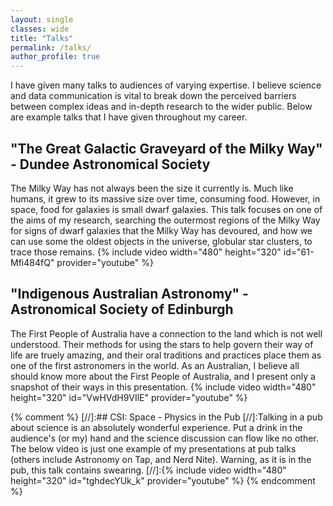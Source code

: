 ```yaml
---
layout: single
classes: wide
title: "Talks"
permalink: /talks/
author_profile: true
---
```

I have given many talks to audiences of varying expertise. I believe science and data communication is vital to break down the perceived barriers between complex ideas and in-depth research to the wider public. Below are example talks that I have given throughout my career. 

## "The Great Galactic Graveyard of the Milky Way" - Dundee Astronomical Society
The Milky Way has not always been the size it currently is. Much like humans, it grew to its massive size over time, consuming food. However, in space, food for galaxies is small dwarf galaxies. This talk focuses on one of the aims of my research, searching the outermost regions of the Milky Way for signs of dwarf galaxies that the Milky Way has devoured, and how we can use some the oldest objects in the universe, globular star clusters, to trace those remains.
{% include video width="480" height="320" id="61-Mfi484fQ" provider="youtube" %}


## "Indigenous Australian Astronomy" - Astronomical Society of Edinburgh
The First People of Australia have a connection to the land which is not well understood. Their methods for using the stars to help govern their way of life are truely amazing, and their oral traditions and practices place them as one of the first astronomers in the world. As an Australian, I believe all should know more about the First People of Australia, and I present only a snapshot of their ways in this presentation. 
{% include video width="480" height="320" id="VwHVdH9VIlE" provider="youtube" %}

{% comment %}
[//]:## CSI: Space - Physics in the Pub
[//]:Talking in a pub about science is an absolutely wonderful experience. Put a drink in the audience's (or my) hand and the science discussion can flow like no other. The below video is just one example of my presentations at pub talks (others include Astronomy on Tap, and Nerd Nite). Warning, as it is in the pub, this talk contains swearing.
[//]:{% include video width="480" height="320" id="tghdecYUk_k" provider="youtube" %}
{% endcomment %}

